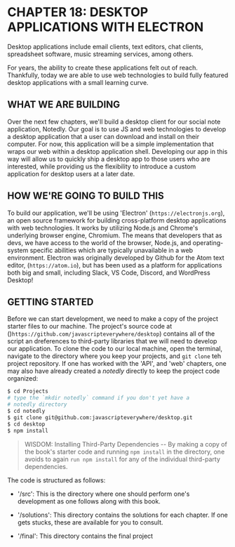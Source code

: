 # CHAPTER 18: DESKTOP APPLICATIONS WITH ELECTRON

Desktop applications include email clients, text editors, chat
clients, spreadsheet software, music streaming services, among others.

For years, the ability to create these applications felt out of 
reach. Thankfully, today we are able to use web technologies to 
build fully featured desktop applications with a small learning
curve.

## WHAT WE ARE BUILDING

Over the next few chapters, we'll build a desktop client for our 
social note application, Notedly.  Our goal is to use JS and 
web technologies to develop a desktop application that a user can 
download and install on their computer. For now, this application
will be a simple implementation that wraps our web within a 
desktop application shell. Developing our app in this way will allow
us to quickly ship a desktop app to those users who are interested,
while providing us the flexibility to introduce a custom application
for desktop users at a later date.

## HOW WE'RE GOING TO BUILD THIS

To build our application, we'll be using 'Electron' 
(`https://electronjs.org`), an open source framework for building
cross-platform desktop applications with web technologies. It works
by utilizing Node.js and Chrome's underlying browser engine, Chromium.
The means that developers that as devs, we have access to the 
world of the browser, Node.js, and operating-system specific abilities
which are typically unavailable in a web environment. Electron was 
originally developed by Github for the Atom text editor, 
(`https://atom.io`), but has been used as a platform for applications
both big and small, including Slack, VS Code, Discord, and WordPress
Desktop!

## GETTING STARTED

Before we can start development, we need to make a copy of the project
starter files to our machine. The project's source code at
()`https://github.com/javascripteverywhere/desktop`) contains all of the
script an dreferences to third-party libraries that we will need to 
develop our application. To clone the code to our local machine, open
the terminal, navigate to the directory where you keep your projects, and
`git clone` teh  project repository. If one has worked with the 'API',
and 'web' chapters, one may also have already created a _notedly_
directly to keep the project code organized:

```sh
$ cd Projects
# type the `mkdir notedly` command if you don't yet have a 
# notedly directory
$ cd notedly
$ git clone git@github.com:javascripteverywhere/desktop.git
$ cd desktop
$ npm install
```

> WISDOM: Installing Third-Party Dependencies -- By making a copy of the book's
starter code and running `npm install` in the directory, one avoids to again 
`run npm install` for any of the individual third-party dependencies.

The code is structured as follows:

* '/src': This is the directory where one should perform one's development
as one follows along with this book.

* '/solutions': This directory contains the solutions for each chapter. If
one gets stucks, these are available for you to consult.

* '/final': This directory contains the final project

<!-- HERE -- p. 209! -->
